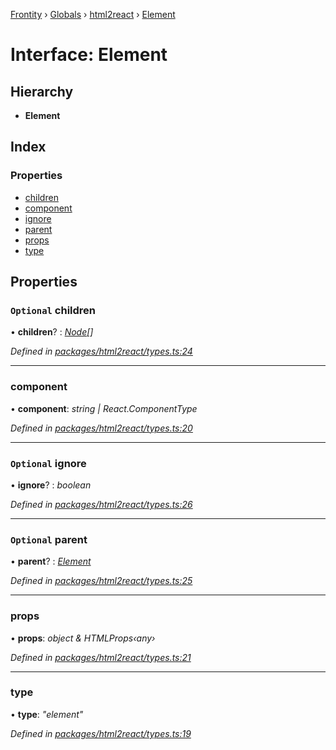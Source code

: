 [Frontity](../README.md) › [Globals](../globals.md) › [html2react](../modules/html2react.md) › [Element](html2react.element.md)

# Interface: Element

## Hierarchy

* **Element**

## Index

### Properties

* [children](html2react.element.md#optional-children)
* [component](html2react.element.md#component)
* [ignore](html2react.element.md#optional-ignore)
* [parent](html2react.element.md#optional-parent)
* [props](html2react.element.md#props)
* [type](html2react.element.md#type)

## Properties

### `Optional` children

• **children**? : *[Node](../modules/html2react.md#node)[]*

*Defined in [packages/html2react/types.ts:24](https://github.com/frontity/frontity/blob/8f93b4e4/packages/html2react/types.ts#L24)*

___

###  component

• **component**: *string | React.ComponentType*

*Defined in [packages/html2react/types.ts:20](https://github.com/frontity/frontity/blob/8f93b4e4/packages/html2react/types.ts#L20)*

___

### `Optional` ignore

• **ignore**? : *boolean*

*Defined in [packages/html2react/types.ts:26](https://github.com/frontity/frontity/blob/8f93b4e4/packages/html2react/types.ts#L26)*

___

### `Optional` parent

• **parent**? : *[Element](html2react.element.md)*

*Defined in [packages/html2react/types.ts:25](https://github.com/frontity/frontity/blob/8f93b4e4/packages/html2react/types.ts#L25)*

___

###  props

• **props**: *object & HTMLProps‹any›*

*Defined in [packages/html2react/types.ts:21](https://github.com/frontity/frontity/blob/8f93b4e4/packages/html2react/types.ts#L21)*

___

###  type

• **type**: *"element"*

*Defined in [packages/html2react/types.ts:19](https://github.com/frontity/frontity/blob/8f93b4e4/packages/html2react/types.ts#L19)*
